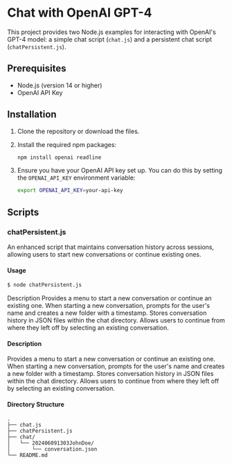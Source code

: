 # Chat with OpenAI GPT-4

This project provides two Node.js examples for interacting with OpenAI's GPT-4 model: a simple chat script (`chat.js`) and a persistent chat script (`chatPersistent.js`).

## Prerequisites

- Node.js (version 14 or higher)
- OpenAI API Key

## Installation

1. Clone the repository or download the files.
2. Install the required npm packages:

    ```sh
    npm install openai readline
    ```

3. Ensure you have your OpenAI API key set up. You can do this by setting the `OPENAI_API_KEY` environment variable:

    ```sh
    export OPENAI_API_KEY=your-api-key
    ```

## Scripts

### chatPersistent.js

An enhanced script that maintains conversation history across sessions, allowing users to start new conversations or continue existing ones.


#### Usage

```sh
$ node chatPersistent.js
```
Description
Provides a menu to start a new conversation or continue an existing one.
When starting a new conversation, prompts for the user's name and creates a new folder with a timestamp.
Stores conversation history in JSON files within the chat directory.
Allows users to continue from where they left off by selecting an existing conversation.


#### Description
Provides a menu to start a new conversation or continue an existing one.
When starting a new conversation, prompts for the user's name and creates a new folder with a timestamp.
Stores conversation history in JSON files within the chat directory.
Allows users to continue from where they left off by selecting an existing conversation.

#### Directory Structure
```
.
├── chat.js
├── chatPersistent.js
├── chat/
│   └── 202406091303JohnDoe/
│       └── conversation.json
└── README.md

```
